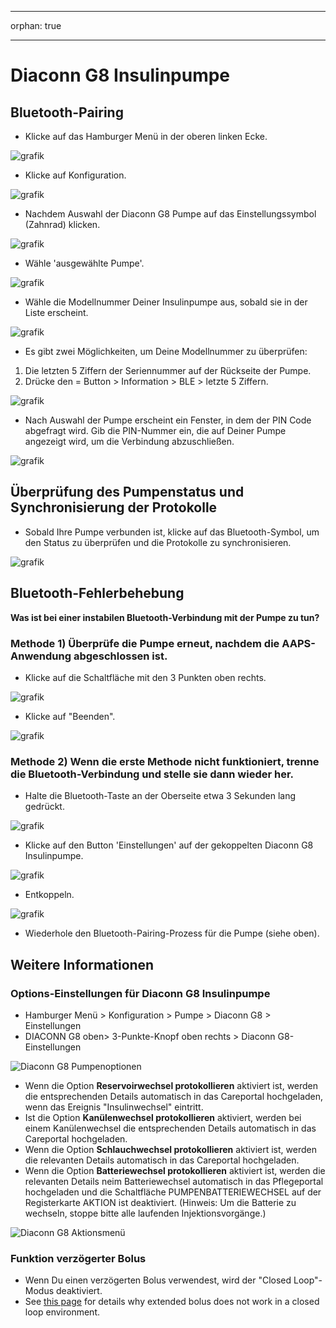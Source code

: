 - - -
orphan: true
- - -

# Diaconn G8 Insulinpumpe

## Bluetooth-Pairing

- Klicke auf das Hamburger Menü in der oberen linken Ecke.

![grafik](../images/DiaconnG8/DiaconnG8_01.jpg)

- Klicke auf Konfiguration.

![grafik](../images/DiaconnG8/DiaconnG8_02.jpg)

- Nachdem Auswahl der Diaconn G8 Pumpe auf das Einstellungssymbol (Zahnrad) klicken.

![grafik](../images/DiaconnG8/DiaconnG8_03.jpg)

- Wähle 'ausgewählte Pumpe'.

![grafik](../images/DiaconnG8/DiaconnG8_04.jpg)

- Wähle die Modellnummer Deiner Insulinpumpe aus, sobald sie in der Liste erscheint.

![grafik](../images/DiaconnG8/DiaconnG8_05.jpg)

- Es gibt zwei Möglichkeiten, um Deine Modellnummer zu überprüfen:

1. Die letzten 5 Ziffern der Seriennummer auf der Rückseite der Pumpe.
2. Drücke den = Button > Information > BLE > letzte 5 Ziffern.

![grafik](../images/DiaconnG8/DiaconnG8_06.jpg)

- Nach Auswahl der Pumpe erscheint ein Fenster, in dem der PIN Code abgefragt wird. Gib die PIN-Nummer ein, die auf Deiner Pumpe angezeigt wird, um die Verbindung abzuschließen.

 ![grafik](../images/DiaconnG8/DiaconnG8_07.jpg)

## Überprüfung des Pumpenstatus und Synchronisierung der Protokolle

- Sobald Ihre Pumpe verbunden ist, klicke auf das Bluetooth-Symbol, um den Status zu überprüfen und die Protokolle zu synchronisieren.

![grafik](../images/DiaconnG8/DiaconnG8_08.jpg)

## Bluetooth-Fehlerbehebung

**Was ist bei einer instabilen Bluetooth-Verbindung mit der Pumpe zu tun?**

### Methode 1) Überprüfe die Pumpe erneut, nachdem die AAPS-Anwendung abgeschlossen ist.

- Klicke auf die Schaltfläche mit den 3 Punkten oben rechts.

![grafik](../images/DiaconnG8/DiaconnG8_09.jpg)

- Klicke auf "Beenden".

![grafik](../images/DiaconnG8/DiaconnG8_10.jpg)

### Methode 2) Wenn die erste Methode nicht funktioniert, trenne die Bluetooth-Verbindung und stelle sie dann wieder her.

- Halte die Bluetooth-Taste an der Oberseite etwa 3 Sekunden lang gedrückt.

![grafik](../images/DiaconnG8/DiaconnG8_11.jpg)

- Klicke auf den Button 'Einstellungen' auf der gekoppelten Diaconn G8 Insulinpumpe.

![grafik](../images/DiaconnG8/DiaconnG8_12.jpg)

- Entkoppeln.

![grafik](../images/DiaconnG8/DiaconnG8_13.jpg)

- Wiederhole den Bluetooth-Pairing-Prozess für die Pumpe (siehe oben).

## Weitere Informationen

### Options-Einstellungen für Diaconn G8 Insulinpumpe

- Hamburger Menü > Konfiguration > Pumpe > Diaconn G8 > Einstellungen
- DIACONN G8 oben> 3-Punkte-Knopf oben rechts > Diaconn G8-Einstellungen

![Diaconn G8 Pumpenoptionen](../images/DiaconnG8/DiaconnG8_14.jpg)

- Wenn die Option **Reservoirwechsel protokollieren** aktiviert ist, werden die entsprechenden Details automatisch in das Careportal hochgeladen, wenn das Ereignis "Insulinwechsel" eintritt.
- Ist die Option **Kanülenwechsel protokollieren** aktiviert, werden bei einem Kanülenwechsel die entsprechenden Details automatisch in das Careportal hochgeladen.
- Wenn die Option **Schlauchwechsel protokollieren** aktiviert ist, werden die relevanten Details automatisch in das Careportal hochgeladen.
- Wenn die Option **Batteriewechsel protokollieren** aktiviert ist, werden die relevanten Details neim Batteriewechsel automatisch in das Pflegeportal hochgeladen und die Schaltfläche PUMPENBATTERIEWECHSEL auf der Registerkarte AKTION ist deaktiviert. (Hinweis: Um die Batterie zu wechseln, stoppe bitte alle laufenden Injektionsvorgänge.)

![Diaconn G8 Aktionsmenü](../images/DiaconnG8/DiaconnG8_15.jpg)

### Funktion verzögerter Bolus

- Wenn Du einen verzögerten Bolus verwendest, wird der "Closed Loop"-Modus deaktiviert.
- See [this page](#extended-bolus-and-why-they-wont-work-in-closed-loop-environment) for details why extended bolus does not work in a closed loop environment.
